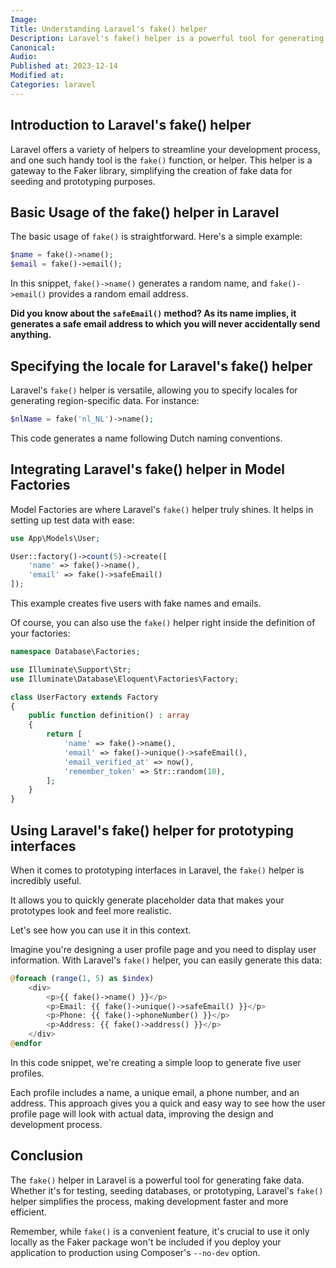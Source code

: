 ```yaml
---
Image:
Title: Understanding Laravel's fake() helper
Description: Laravel's fake() helper is a powerful tool for generating fake data. Learn how to use it for seeding databases and prototyping.
Canonical: 
Audio:
Published at: 2023-12-14
Modified at:
Categories: laravel
---
```


## Introduction to Laravel's fake() helper

Laravel offers a variety of helpers to streamline your development process, and one such handy tool is the `fake()` function, or helper. This helper is a gateway to the Faker library, simplifying the creation of fake data for seeding and prototyping purposes.

## Basic Usage of the fake() helper in Laravel

The basic usage of `fake()` is straightforward. Here's a simple example:

```php
$name = fake()->name();
$email = fake()->email();
```

In this snippet, `fake()->name()` generates a random name, and `fake()->email()` provides a random email address.

**Did you know about the `safeEmail()` method? As its name implies, it generates a safe email address to which you will never accidentally send anything.**

## Specifying the locale for Laravel's fake() helper

Laravel's `fake()` helper is versatile, allowing you to specify locales for generating region-specific data. For instance:

```php
$nlName = fake('nl_NL')->name();
```

This code generates a name following Dutch naming conventions.

## Integrating Laravel's fake() helper in Model Factories

Model Factories are where Laravel's `fake()` helper truly shines. It helps in setting up test data with ease:

```php
use App\Models\User;

User::factory()->count(5)->create([
    'name' => fake()->name(),
    'email' => fake()->safeEmail()
]);
```

This example creates five users with fake names and emails.

Of course, you can also use the `fake()` helper right inside the definition of your factories:

```php
namespace Database\Factories;

use Illuminate\Support\Str;
use Illuminate\Database\Eloquent\Factories\Factory;

class UserFactory extends Factory
{
    public function definition() : array
    {
        return [
            'name' => fake()->name(),
            'email' => fake()->unique()->safeEmail(),
            'email_verified_at' => now(),
            'remember_token' => Str::random(10),
        ];
    }
}
```

## Using Laravel's fake() helper for prototyping interfaces

When it comes to prototyping interfaces in Laravel, the `fake()` helper is incredibly useful.

It allows you to quickly generate placeholder data that makes your prototypes look and feel more realistic.

Let's see how you can use it in this context.

Imagine you're designing a user profile page and you need to display user information. With Laravel's `fake()` helper, you can easily generate this data:

```php
@foreach (range(1, 5) as $index)
    <div>
        <p>{{ fake()->name() }}</p>
        <p>Email: {{ fake()->unique()->safeEmail() }}</p>
        <p>Phone: {{ fake()->phoneNumber() }}</p>
        <p>Address: {{ fake()->address() }}</p>
    </div>
@endfor
```

In this code snippet, we're creating a simple loop to generate five user profiles.

Each profile includes a name, a unique email, a phone number, and an address. This approach gives you a quick and easy way to see how the user profile page will look with actual data, improving the design and development process.

## Conclusion

The `fake()` helper in Laravel is a powerful tool for generating fake data. Whether it's for testing, seeding databases, or prototyping, Laravel's `fake()` helper simplifies the process, making development faster and more efficient.

Remember, while `fake()` is a convenient feature, it's crucial to use it only locally as the Faker package won't be included if you deploy your application to production using Composer's `--no-dev` option.